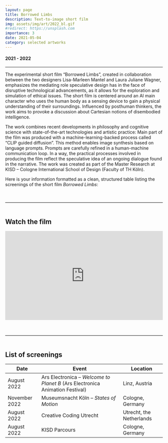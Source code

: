 ```yaml
---
layout: page
title: Borrowed Limbs
description: Text-to-image short film
img: assets/img/art/2022_bl.gif
#redirect: https://unsplash.com
importance: 3
date: 2021-05-04
category: selected artworks
---
```


#### 2021 - 2022

---
The experimental short film “Borrowed Limbs”, created in collaboration between the two designers Lisa-Marleen Mantel and Laura Juliane Wagner, emphasizes the mediating role speculative design has in the face of disruptive technological advancements, as it allows for the exploration and simulation of ethical issues. The short film is centered around an AI main character who uses the human body as a sensing device to gain a physical understanding of their surroundings. Influenced by posthuman thinkers, the work aims to provoke a discussion about Cartesian notions of disembodied intelligence.

The work combines recent developments in philosophy and cognitive science with state-of-the-art technologies and artistic practice: Main part of the film was produced with a machine-learning-backed process called “CLIP guided diffusion”. This method enables image synthesis based on language prompts. Prompts are carefully refined in a human-machine communication loop. In a way, the practical processes involved in producing the film reflect the speculative idea of an ongoing dialogue found in the narrative. The work was created as part of the Master Research at KISD – Cologne International School of Design (Faculty of TH Köln).

Here is your information formatted as a clean, structured table listing the screenings of the short film *Borrowed Limbs*:


<!-- Spacer and Divider -->
<div style="margin: 3rem 0;">
  <hr style="border: none; border-top: 1px solid #ccc;">
</div>

<h2>Watch the film</h2>

<div style="position: relative; padding-bottom: 56.25%; height: 0; overflow: hidden;">
  <iframe src="https://player.vimeo.com/video/682432232" 
          style="position: absolute; top: 0; left: 0; width: 100%; height: 100%;" 
          frameborder="0" 
          allow="autoplay; fullscreen; picture-in-picture" 
          allowfullscreen>
  </iframe>
</div>

<!-- Spacer and Divider -->
<div style="margin: 3rem 0;">
  <hr style="border: none; border-top: 1px solid #ccc;">
</div>

<h2>List of screenings</h2>

<table>
  <thead>
    <tr>
      <th>Date</th>
      <th>Event</th>
      <th>Location</th>
    </tr>
  </thead>
  <tbody>
    <tr>
      <td>August 2022</td>
      <td>Ars Electronica – <em>Welcome to Planet B</em> (Ars Electronica Animation Festival)</td>
      <td>Linz, Austria</td>
    </tr>
    <tr>
      <td>November 2022</td>
      <td>Museumsnacht Köln – <em>States of Motion</em></td>
      <td>Cologne, Germany</td>
    </tr>
    <tr>
      <td>August 2022</td>
      <td>Creative Coding Utrecht</td>
      <td>Utrecht, the Netherlands</td>
    </tr>
    <tr>
      <td>August 2022</td>
      <td>KISD Parcours</td>
      <td>Cologne, Germany</td>
    </tr>
  </tbody>
</table>







